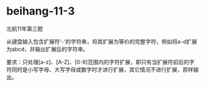 # beihang-11-3
北航11年第三题

从键盘输入包含扩展符'-'的字符串，将其扩展为等价的完整字符，例如将a-d扩展为abcd，并输出扩展后的字符串。

要求：只处理[a-z]、[A-Z]、[0-9]范围内的字符扩展，即只有当扩展符前后的字符同时是小写字母、大写字母或数字时才进行扩展，其它情况不进行扩展，原样输出。

